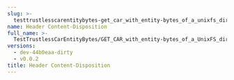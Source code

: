 ```yaml
---
slug: >-
  testtrustlesscarentitybytes-get_car_with_entity-bytes_of_a_unixfs_directory_(accept_header)-header_content-disposition
name: Header Content-Disposition
full_name: >-
  TestTrustlessCarEntityBytes/GET_CAR_with_entity-bytes_of_a_UnixFS_directory_(Accept_Header)/Header_Content-Disposition
versions:
  - dev-44b0eaa-dirty
  - v0.0.2
title: Header Content-Disposition
---
```


